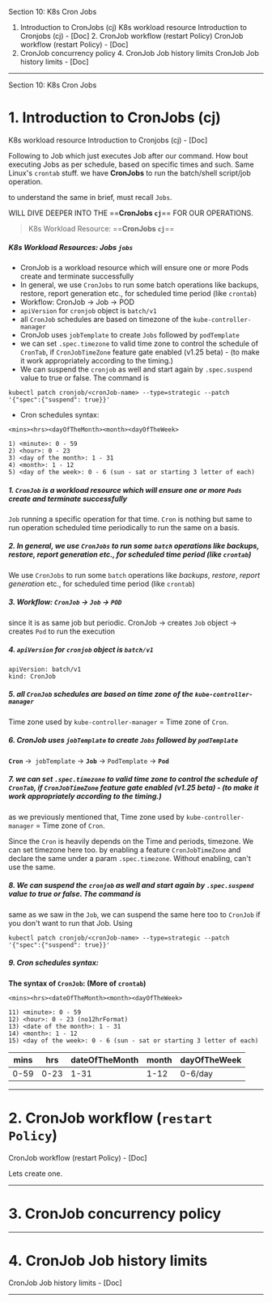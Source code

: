 Section 10: K8s Cron Jobs
1. Introduction to CronJobs (cj)
		K8s workload resource Introduction to Cronjobs (cj) - [Doc]
2. CronJob workflow (restart Policy)
		CronJob workflow (restart Policy) - [Doc]
2. CronJob concurrency policy
4. CronJob Job history limits
		CronJob Job history limits - [Doc]
---

Section 10: K8s Cron Jobs
# 1. Introduction to CronJobs (cj)
K8s workload resource Introduction to Cronjobs (cj) - [Doc]

Following to Job which just executes Job after our command. How bout executing Jobs  as per schedule, based on specific times and such. Same Linux's `crontab` stuff. we have **CronJobs** to run the batch/shell script/job operation.

to understand the same in brief, must recall `Jobs`. 

WILL DIVE DEEPER INTO THE ==**CronJobs `cj`**== FOR OUR OPERATIONS.

> K8s Workload Resource:  ==**CronJobs `cj`**==

##### K8s Workload Resources: **Jobs** `jobs`
- CronJob is a workload resource which will ensure one or more Pods create and terminate successfully
- In general, we use `CronJobs` to run some batch operations like backups, restore, report generation etc., for scheduled time period (like `crontab`)
- Workflow: CronJob -> Job -> POD
- `apiVersion` for `cronjob` object is `batch/v1`
- all `CronJob` schedules are based on timezone of the `kube-controller-manager`
- CronJob uses `jobTemplate` to create `Jobs` followed by `podTemplate`
- we can set `.spec.timezone` to valid time zone to control the schedule of `CronTab`, if `CronJobTimeZone` feature gate enabled (v1.25 beta) -   (to make it work appropriately according to the timing.)
- We can suspend the `cronjob` as well and start again by `.spec.suspend` value to true or false. The command is
```
kubectl patch cronjob/<cronJob-name> --type=strategic --patch '{"spec":{"suspend": true}}'
```
- Cron schedules syntax:
```cron
<mins><hrs><dayOfTheMonth><month><dayOfTheWeek>
```
```
1) <minute>: 0 - 59
2) <hour>: 0 - 23
3) <day of the month>: 1 - 31
4) <month>: 1 - 12
5) <day of the week>: 0 - 6 (sun - sat or starting 3 letter of each)
```


##### 1. `CronJob` is a workload resource which will ensure one or more `Pods` create and terminate successfully
`Job` running a specific operation for that time. `Cron` is nothing but same to run operation scheduled time periodically to run the same on a basis.  


##### 2. In general, we use `CronJobs` to run some `batch` operations like *backups*, *restore*, *report generation* etc., for scheduled time period (like `crontab`)
We use `CronJobs` to run some `batch` operations like *backups*, *restore*, *report generation* etc., for scheduled time period (like `crontab`)


##### 3. Workflow: `CronJob` -> `Job` -> `POD`
since it is as same job but periodic. 
CronJob -> creates `Job` object -> creates `Pod` to run the execution


##### 4. `apiVersion` for `cronjob` object is `batch/v1`
```
apiVersion: batch/v1
kind: CronJob
```


##### 5. all `CronJob` schedules are based on time zone of the `kube-controller-manager`
Time zone used by `kube-controller-manager` = Time zone of `Cron`.

##### 6. CronJob uses `jobTemplate` to create `Jobs` followed by `podTemplate`
**`Cron`** ->` jobTemplate` -> **`Job`** ->  `PodTemplate` -> **`Pod`**


##### 7. we can set `.spec.timezone` to valid time zone to control the schedule of `CronTab`, if `CronJobTimeZone` feature gate enabled (v1.25 beta) -   (to make it work appropriately according to the timing.)
as we previously mentioned that, Time zone used by `kube-controller-manager` = Time zone of `Cron`.

Since the `Cron` is heavily depends on the Time and periods, timezone. We can set timezone here too. by enabling a feature `CronJobTimeZone` and declare the same under a param  `.spec.timezone`. Without enabling, can't use the same. 

##### 8. We can suspend the `cronjob` as well and start again by `.spec.suspend` value to true or false. The command is

same as we saw in the `Job`, we can suspend the same here too to `CronJob` if you don't want to run that Job. Using
```
kubectl patch cronjob/<cronJob-name> --type=strategic --patch '{"spec":{"suspend": true}}'
```

##### 9. Cron schedules syntax:
**The syntax of `CronJob`: (More of `crontab`)**
```cron
<mins><hrs><dateOfTheMonth><month><dayOfTheWeek>
```
```
11) <minute>: 0 - 59
12) <hour>: 0 - 23 (no12hrFormat)
13) <date of the month>: 1 - 31
14) <month>: 1 - 12
15) <day of the week>: 0 - 6 (sun - sat or starting 3 letter of each)
```

| mins | hrs  | dateOfTheMonth | month | dayOfTheWeek |
| ---- | ---- | -------------- | ----- | ------------ |
| 0-59 | 0-23 | 1-31           | 1-12  | 0-6/day      |

---
# 2. CronJob workflow (`restart Policy`)
CronJob workflow (restart Policy) - [Doc]

Lets create one. 





---
# 3. CronJob concurrency policy







---
# 4. CronJob Job history limits
CronJob Job history limits - [Doc]






---